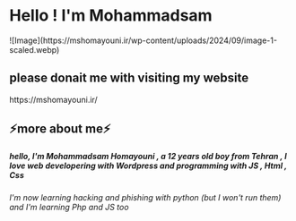 <h1>Hello ! I'm Mohammadsam</h1>
![Image](https://mshomayouni.ir/wp-content/uploads/2024/09/image-1-scaled.webp)
<h2>please donait me with visiting my website</h2>
https://mshomayouni.ir/
<h2>⚡more about me⚡</h2>
<h5>hello, I'm Mohammadsam Homayouni , a 12 years old boy from Tehran , I love web developering with Wordpress and programming with JS , Html , Css<h5>
<h6>I'm now learning hacking and phishing with python (but I won't run them) and I'm learning Php and JS too</h6>

